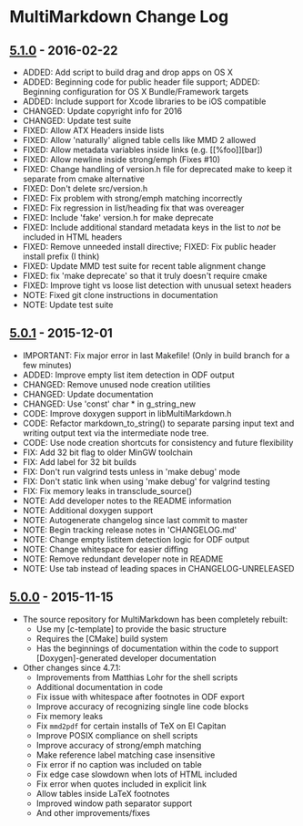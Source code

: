 # MultiMarkdown Change Log #


## [5.1.0] - 2016-02-22 ##

*	ADDED: Add script to build drag and drop apps on OS X
*	ADDED: Beginning code for public header file support; ADDED: Beginning configuration for OS X Bundle/Framework targets
*	ADDED: Include support for Xcode libraries to be iOS compatible
*	CHANGED: Update copyright info for 2016
*	CHANGED: Update test suite
*	FIXED: Allow ATX Headers inside lists
*	FIXED: Allow 'naturally' aligned table cells like MMD 2 allowed
*	FIXED: Allow metadata variables inside links (e.g. [[%foo]][bar])
*	FIXED: Allow newline inside strong/emph (Fixes #10)
*	FIXED: Change handling of version.h file for deprecated make to keep it separate from cmake alternative
*	FIXED: Don't delete src/version.h
*	FIXED: Fix problem with strong/emph matching incorrectly
*	FIXED: Fix regression in list/heading fix that was overeager
*	FIXED: Include 'fake' version.h for make deprecate
*	FIXED: Include additional standard metadata keys in the list to *not* be included in HTML headers
*	FIXED: Remove unneeded install directive; FIXED: Fix public header install prefix (I think)
*	FIXED: Update MMD test suite for recent table alignment change
*	FIXED: fix 'make deprecate' so that it truly doesn't require cmake
*	FIXED: Improve tight vs loose list detection with unusual setext headers
*	NOTE: Fixed git clone instructions in documentation
*	NOTE: Update test suite


## [5.0.1] - 2015-12-01 ##

*	IMPORTANT: Fix major error in last Makefile! (Only in build branch for a few minutes)
*	ADDED: Improve empty list item detection in ODF output
*	CHANGED: Remove unused node creation utilities
*	CHANGED: Update documentation
*	CHANGED: Use 'const' char * in g_string_new
*	CODE: Improve doxygen support in libMultiMarkdown.h
*	CODE: Refactor markdown_to_string() to separate parsing input text and writing output text via the intermediate node tree.
*	CODE: Use node creation shortcuts for consistency and future flexibility
*	FIX: Add 32 bit flag to older MinGW toolchain
*	FIX: Add label for 32 bit builds
*	FIX: Don't run valgrind tests unless in 'make debug' mode
*	FIX: Don't static link when using 'make debug' for valgrind testing
*	FIX: Fix memory leaks in transclude_source()
*	NOTE: Add developer notes to the README information
*	NOTE: Additional doxygen support
*	NOTE: Autogenerate changelog since last commit to master
*	NOTE: Begin tracking release notes in 'CHANGELOG.md'
*	NOTE: Change empty listitem detection logic for ODF output
*	NOTE: Change whitespace for easier diffing
*	NOTE: Remove redundant developer note in README
*	NOTE: Use tab instead of leading spaces in CHANGELOG-UNRELEASED


## [5.0.0] - 2015-11-15 ##

* The source repository for MultiMarkdown has been completely rebuilt:
	* Use my [c-template] to provide the basic structure
	* Requires the [CMake] build system
	* Has the beginnings of documentation within the code to support
		[Doxygen]-generated developer documentation
* Other changes since 4.7.1:
	* Improvements from Matthias Lohr for the shell scripts
	* Additional documentation in code
	* Fix issue with whitespace after footnotes in ODF export
	* Improve accuracy of recognizing single line code blocks
	* Fix memory leaks
	* Fix `mmd2pdf` for certain installs of TeX on El Capitan
	* Improve POSIX compliance on shell scripts
	* Improve accuracy of strong/emph matching
	* Make reference label matching case insensitive
	* Fix error if no caption was included on table
	* Fix edge case slowdown when lots of HTML included
	* Fix error when quotes included in explicit link
	* Allow tables inside LaTeX footnotes
	* Improved window path separator support
	* And other improvements/fixes



[5.0.0]: https://github.com/fletcher/MultiMarkdown-5/releases/tag/5.0
[5.0.1]: https://github.com/fletcher/MultiMarkdown-5/releases/tag/5.0.1
[5.1.0]: https://github.com/fletcher/MultiMarkdown-5/releases/tag/5.1.0
